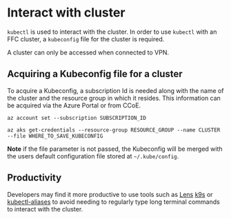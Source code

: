 # Interact with cluster

`kubectl` is used to interact with the cluster.  In order to use `kubectl` with an FFC cluster, a `kubeconfig` file for the cluster is required.

A cluster can only be accessed when connected to VPN.

## Acquiring a Kubeconfig file for a cluster

To acquire a Kubeconfig, a subscription Id is needed along with the name of the cluster and the resource group in which it resides.  This information can be acquired via the Azure Portal or from CCoE.

`az account set --subscription SUBSCRIPTION_ID`

`az aks get-credentials --resource-group RESOURCE_GROUP --name CLUSTER --file WHERE_TO_SAVE_KUBECONFIG`

**Note** if the file parameter is not passed, the Kubeconfig will be merged with the users default configuration file stored at `~/.kube/config`.

## Productivity

Developers may find it more productive to use tools such as [Lens](https://k8slens.dev/) [k9s](https://github.com/derailed/k9s) or [kubectl-aliases](https://github.com/ahmetb/kubectl-aliases) to avoid needing to regularly type long terminal commands to interact with the cluster.
